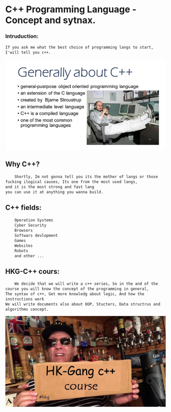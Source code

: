 # C++ Programming Language - Concept and sytnax.

### Intruduction:
	If you ask me what the best choice of programming langs to start, I'will tell you c++.

![Programmer and Problems solver](https://raw.githubusercontent.com/hamza07-w/HKG-CPP-COURSE/main/slide_3.jpg)

## Why C++?
		Shortly, Im not gonna tell you its the mother of langs or those fucking ilogical causes, Its one from the most used langs,
	and it is the most strong and fast lang
	you can use it at anything you wanna build.

## C++ fields:
	
		Operation Systems
		Cyber Security
		Browsers
		Softwars devlopment
		Games
		Websites
		Robots
		and other ...

## HKG-C++ cours:

		We decide that we will write a c++ series, So in the and of the course you will know the concept of the programming in general,
	The syntax of c++, Get more knowledg about logic, And how the instructions work
	We will write documents also about OOP, Stucters, Data structrus and algorithms concept.

![Programmer and Problems solver](https://raw.githubusercontent.com/hamza07-w/HKG-CPP-COURSE/main/lordede.jpg)

